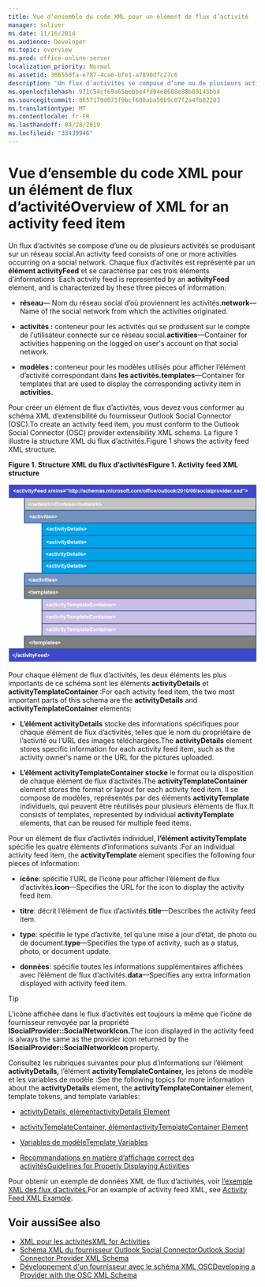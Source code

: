 ```yaml
---
title: Vue d’ensemble du code XML pour un élément de flux d’activité
manager: soliver
ms.date: 11/16/2014
ms.audience: Developer
ms.topic: overview
ms.prod: office-online-server
localization_priority: Normal
ms.assetid: 366550fa-e787-4ca0-bfe1-a7890dfc27c6
description: 'Un flux d’activités se compose d’une ou de plusieurs activités se produisant sur un réseau social. Chaque flux d’activités est représenté par un élément activityFeed et se caractérise par ces trois éléments d’informations :'
ms.openlocfilehash: 971c54cf69a65bebbe4fd04e8608e88b89145bb4
ms.sourcegitcommit: 8657170d071f9bcf680aba50b9c07f2a4fb82283
ms.translationtype: MT
ms.contentlocale: fr-FR
ms.lasthandoff: 04/28/2019
ms.locfileid: "33439946"
---
```

# <a name="overview-of-xml-for-an-activity-feed-item"></a><span data-ttu-id="3c149-104">Vue d’ensemble du code XML pour un élément de flux d’activité</span><span class="sxs-lookup"><span data-stu-id="3c149-104">Overview of XML for an activity feed item</span></span>

<span data-ttu-id="3c149-105">Un flux d’activités se compose d’une ou de plusieurs activités se produisant sur un réseau social.</span><span class="sxs-lookup"><span data-stu-id="3c149-105">An activity feed consists of one or more activities occurring on a social network.</span></span> <span data-ttu-id="3c149-106">Chaque flux d’activités est représenté par un **élément activityFeed** et se caractérise par ces trois éléments d’informations :</span><span class="sxs-lookup"><span data-stu-id="3c149-106">Each activity feed is represented by an **activityFeed** element, and is characterized by these three pieces of information:</span></span> 
  
- <span data-ttu-id="3c149-107">**réseau**— Nom du réseau social d’où proviennent les activités.</span><span class="sxs-lookup"><span data-stu-id="3c149-107">**network**—Name of the social network from which the activities originated.</span></span>
    
- <span data-ttu-id="3c149-108">**activités :** conteneur pour les activités qui se produisent sur le compte de l’utilisateur connecté sur ce réseau social.</span><span class="sxs-lookup"><span data-stu-id="3c149-108">**activities**—Container for activities happening on the logged on user's account on that social network.</span></span>
    
- <span data-ttu-id="3c149-109">**modèles :** conteneur pour les modèles utilisés pour afficher l’élément d’activité correspondant dans **les activités.**</span><span class="sxs-lookup"><span data-stu-id="3c149-109">**templates**—Container for templates that are used to display the corresponding activity item in **activities**.</span></span>
    
<span data-ttu-id="3c149-110">Pour créer un élément de flux d’activités, vous devez vous conformer au schéma XML d’extensibilité du fournisseur Outlook Social Connector (OSC).</span><span class="sxs-lookup"><span data-stu-id="3c149-110">To create an activity feed item, you must conform to the Outlook Social Connector (OSC) provider extensibility XML schema.</span></span> <span data-ttu-id="3c149-111">La figure 1 illustre la structure XML du flux d’activités.</span><span class="sxs-lookup"><span data-stu-id="3c149-111">Figure 1 shows the activity feed XML structure.</span></span>
  
<span data-ttu-id="3c149-112">**Figure 1. Structure XML du flux d’activités**</span><span class="sxs-lookup"><span data-stu-id="3c149-112">**Figure 1. Activity feed XML structure**</span></span>

![Structure XML d’activité](media/odc_ol14_ta_OSC_Fig06.gif)
  
<span data-ttu-id="3c149-114">Pour chaque élément de flux d’activités, les deux éléments les plus importants de ce schéma sont les éléments **activityDetails** et **activityTemplateContainer** :</span><span class="sxs-lookup"><span data-stu-id="3c149-114">For each activity feed item, the two most important parts of this schema are the **activityDetails** and **activityTemplateContainer** elements:</span></span> 
  
- <span data-ttu-id="3c149-115">**L’élément activityDetails** stocke des informations spécifiques pour chaque élément de flux d’activités, telles que le nom du propriétaire de l’activité ou l’URL des images téléchargées.</span><span class="sxs-lookup"><span data-stu-id="3c149-115">The **activityDetails** element stores specific information for each activity feed item, such as the activity owner's name or the URL for the pictures uploaded.</span></span> 
    
- <span data-ttu-id="3c149-116">**L’élément activityTemplateContainer stocke** le format ou la disposition de chaque élément de flux d’activités.</span><span class="sxs-lookup"><span data-stu-id="3c149-116">The **activityTemplateContainer** element stores the format or layout for each activity feed item.</span></span> <span data-ttu-id="3c149-117">Il se compose de modèles, représentés par des éléments **activityTemplate** individuels, qui peuvent être réutilisés pour plusieurs éléments de flux.</span><span class="sxs-lookup"><span data-stu-id="3c149-117">It consists of templates, represented by individual **activityTemplate** elements, that can be reused for multiple feed items.</span></span> 
    
<span data-ttu-id="3c149-118">Pour un élément de flux d’activités individuel, **l’élément activityTemplate** spécifie les quatre éléments d’informations suivants :</span><span class="sxs-lookup"><span data-stu-id="3c149-118">For an individual activity feed item, the **activityTemplate** element specifies the following four pieces of information:</span></span> 
  
- <span data-ttu-id="3c149-119">**icône**: spécifie l’URL de l’icône pour afficher l’élément de flux d’activités.</span><span class="sxs-lookup"><span data-stu-id="3c149-119">**icon**—Specifies the URL for the icon to display the activity feed item.</span></span>
    
- <span data-ttu-id="3c149-120">**titre**: décrit l’élément de flux d’activités.</span><span class="sxs-lookup"><span data-stu-id="3c149-120">**title**—Describes the activity feed item.</span></span>
    
- <span data-ttu-id="3c149-121">**type**: spécifie le type d’activité, tel qu’une mise à jour d’état, de photo ou de document.</span><span class="sxs-lookup"><span data-stu-id="3c149-121">**type**—Specifies the type of activity, such as a status, photo, or document update.</span></span>
    
- <span data-ttu-id="3c149-122">**données**: spécifie toutes les informations supplémentaires affichées avec l’élément de flux d’activités.</span><span class="sxs-lookup"><span data-stu-id="3c149-122">**data**—Specifies any extra information displayed with activity feed item.</span></span>
    
> [!TIP]
> <span data-ttu-id="3c149-123">L’icône affichée dans le flux d’activités est toujours la même que l’icône de fournisseur renvoyée par la propriété **ISocialProvider::SocialNetworkIcon.**</span><span class="sxs-lookup"><span data-stu-id="3c149-123">The icon displayed in the activity feed is always the same as the provider icon returned by the **ISocialProvider::SocialNetworkIcon** property.</span></span> 
  
<span data-ttu-id="3c149-124">Consultez les rubriques suivantes pour plus d’informations sur l’élément **activityDetails,** l’élément **activityTemplateContainer,** les jetons de modèle et les variables de modèle :</span><span class="sxs-lookup"><span data-stu-id="3c149-124">See the following topics for more information about the **activityDetails** element, the **activityTemplateContainer** element, template tokens, and template variables:</span></span> 
  
- [<span data-ttu-id="3c149-125">activityDetails, élément</span><span class="sxs-lookup"><span data-stu-id="3c149-125">activityDetails Element</span></span>](activitydetails-element.md)
    
- [<span data-ttu-id="3c149-126">activityTemplateContainer, élément</span><span class="sxs-lookup"><span data-stu-id="3c149-126">activityTemplateContainer Element</span></span>](activitytemplatecontainer-element.md)
    
- [<span data-ttu-id="3c149-127">Variables de modèle</span><span class="sxs-lookup"><span data-stu-id="3c149-127">Template Variables</span></span>](template-variables.md)
    
- [<span data-ttu-id="3c149-128">Recommandations en matière d’affichage correct des activités</span><span class="sxs-lookup"><span data-stu-id="3c149-128">Guidelines for Properly Displaying Activities</span></span>](guidelines-for-properly-displaying-activities.md)
    
<span data-ttu-id="3c149-129">Pour obtenir un exemple de données XML de flux d’activités, voir [l’exemple XML des flux d’activités.](activity-feed-xml-example.md)</span><span class="sxs-lookup"><span data-stu-id="3c149-129">For an example of activity feed XML, see [Activity Feed XML Example](activity-feed-xml-example.md).</span></span>
  
## <a name="see-also"></a><span data-ttu-id="3c149-130">Voir aussi</span><span class="sxs-lookup"><span data-stu-id="3c149-130">See also</span></span>

- [<span data-ttu-id="3c149-131">XML pour les activités</span><span class="sxs-lookup"><span data-stu-id="3c149-131">XML for Activities</span></span>](xml-for-activities.md) 
- [<span data-ttu-id="3c149-132">Schéma XML du fournisseur Outlook Social Connector</span><span class="sxs-lookup"><span data-stu-id="3c149-132">Outlook Social Connector Provider XML Schema</span></span>](outlook-social-connector-provider-xml-schema.md)
- [<span data-ttu-id="3c149-133">Développement d'un fournisseur avec le schéma XML OSC</span><span class="sxs-lookup"><span data-stu-id="3c149-133">Developing a Provider with the OSC XML Schema</span></span>](developing-a-provider-with-the-osc-xml-schema.md)

